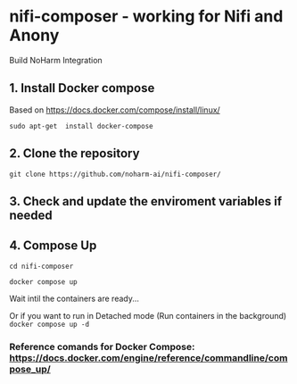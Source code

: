 # nifi-composer - working for Nifi and Anony
Build NoHarm Integration

## 1. Install Docker compose 
Based on https://docs.docker.com/compose/install/linux/

``` sudo apt-get  install docker-compose ```

## 2. Clone the repository
``` git clone https://github.com/noharm-ai/nifi-composer/ ```

## 3. Check and update the enviroment variables if needed

## 4. Compose Up

``` cd nifi-composer ```

``` docker compose up ```

Wait intil the containers are ready...

Or if you want to run in Detached mode (Run containers in the background)
``` docker compose up -d ```


### Reference comands for Docker Compose: https://docs.docker.com/engine/reference/commandline/compose_up/
